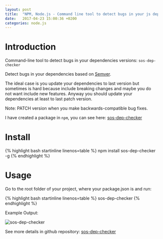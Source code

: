 ```yaml
---
layout: post
title:  "NPM, Node.js - Command line tool to detect bugs in your js dependencies"
date:   2017-04-23 15:00:36 +0200
categories: node.js
---
```


# Introduction

Command-line tool to detect bugs in your dependencies versions: `sos-dep-checker`

Detect bugs in your dependencies based on [Semver](http://semver.org).

The ideal case is you update your dependencies to last version but sometimes
is hard because include breaking changes and maybe you do not want include
new features. Anyway you should update your dependencies at least to last patch version.

Note: PATCH version when you make backwards-compatible bug fixes.

I have created a package in `npm`, you can see here: [sos-dep-checker](https://www.npmjs.com/package/sos-dep-checker)


# Install

{% highlight bash startinline linenos=table %}
npm install sos-dep-checker -g
{% endhighlight %}

# Usage

Go to the root folder of your project, where your package.json is and run:

{% highlight bash startinline linenos=table %}
sos-dep-checker
{% endhighlight %}

Example Output:

![sos-dep-checker](https://image.ibb.co/jehxbQ/screen1.png)

See more details in github repository: [sos-dep-checker](https://github.com/bernardosecades/sos-dep-checker)





